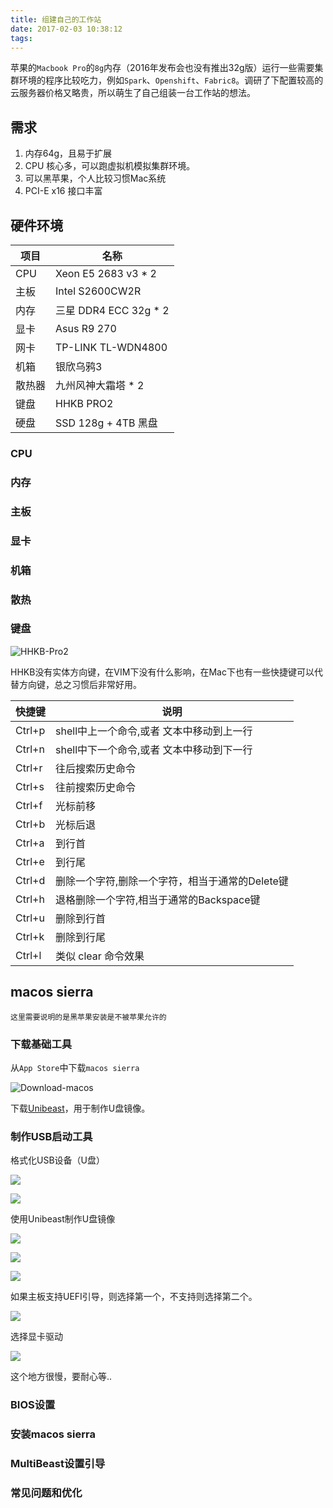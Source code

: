 ```yaml
---
title: 组建自己的工作站
date: 2017-02-03 10:38:12
tags: 
---
```


苹果的`Macbook Pro`的`8g`内存（2016年发布会也没有推出32g版）运行一些需要集群环境的程序比较吃力，例如`Spark`、`Openshift`、`Fabric8`。调研了下配置较高的云服务器价格又略贵，所以萌生了自己组装一台工作站的想法。

## 需求

1. 内存64g，且易于扩展
2. CPU 核心多，可以跑虚拟机模拟集群环境。
3. 可以黑苹果，个人比较习惯Mac系统
4. PCI-E x16 接口丰富

## 硬件环境

项目 | 名称
-----|-----
CPU | Xeon E5 2683 v3 * 2
主板 | Intel S2600CW2R
内存 | 三星 DDR4 ECC 32g * 2
显卡 | Asus R9 270
网卡 | TP-LINK TL-WDN4800
机箱 | 银欣乌鸦3
散热器 | 九州风神大霜塔 * 2
键盘 | HHKB PRO2
硬盘 | SSD 128g + 4TB 黑盘

### CPU

### 内存

### 主板

### 显卡

### 机箱

### 散热

### 键盘

![HHKB-Pro2](/images/hhkb-keyboard.jpg)

HHKB没有实体方向键，在VIM下没有什么影响，在Mac下也有一些快捷键可以代替方向键，总之习惯后非常好用。

快捷键 | 说明
-------|-----
Ctrl+p | shell中上一个命令,或者 文本中移动到上一行
Ctrl+n | shell中下一个命令,或者 文本中移动到下一行
Ctrl+r | 往后搜索历史命令
Ctrl+s | 往前搜索历史命令
Ctrl+f | 光标前移
Ctrl+b | 光标后退
Ctrl+a | 到行首
Ctrl+e | 到行尾
Ctrl+d | 删除一个字符,删除一个字符，相当于通常的Delete键
Ctrl+h | 退格删除一个字符,相当于通常的Backspace键
Ctrl+u | 删除到行首
Ctrl+k | 删除到行尾
Ctrl+l | 类似 clear 命令效果

## macos sierra

    这里需要说明的是黑苹果安装是不被苹果允许的

### 下载基础工具

从`App Store`中下载`macos sierra`

![Download-macos](/images/download-macos-sierra.png)

下载[Unibeast](/assets/UniBeast-7.0.1.zip)，用于制作U盘镜像。

### 制作USB启动工具

格式化USB设备（U盘）

![](/images/formatter-usb-boot-device.png)

![](/images/formatter-usb-boot-device2.png)

使用Unibeast制作U盘镜像

![](/images/selected-usb.png)

![](/images/selected-installation-type.png)

![](/images/bootloader-configuration.png)

如果主板支持UEFI引导，则选择第一个，不支持则选择第二个。

![](/images/graph-device.png)

选择显卡驱动

![](/images/copying-files.png)

这个地方很慢，要耐心等..

### BIOS设置

### 安装macos sierra

### MultiBeast设置引导

### 常见问题和优化
